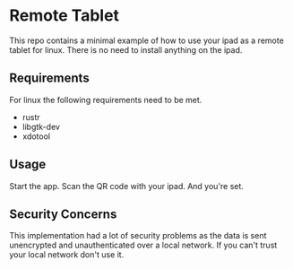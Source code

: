 # Remote Tablet

This repo contains a minimal example of how to use your ipad as a remote tablet for linux. There is no need to install anything on the ipad.

## Requirements

For linux the following requirements need to be met.
* rustr
* libgtk-dev
* xdotool


## Usage
Start the app. Scan the QR code with your ipad. And you're set.

## Security Concerns
This implementation had a lot of security problems as the data is sent unencrypted and unauthenticated over a local network. If you can't trust your local network don't use it.